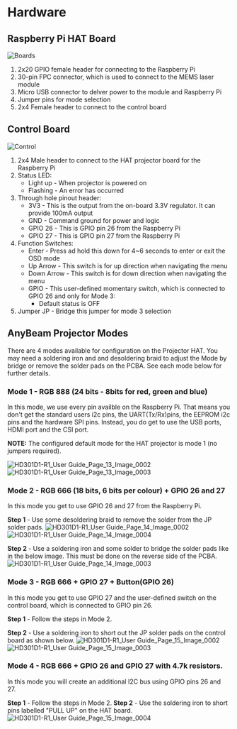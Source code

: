 # Hardware

## Raspberry Pi HAT Board
![Boards](https://user-images.githubusercontent.com/1878314/57307840-2c9bc480-70dd-11e9-9185-0326f58ccc3d.png)

1. 2x20 GPIO female header for connecting to the Raspberry Pi
2. 30-pin FPC connector, which is used to connect to the MEMS laser module
3. Micro USB connector to delver power to the module and Raspberry Pi
4. Jumper pins for mode selection
5. 2x4 Female header to connect to the control board

## Control Board
![Control](https://user-images.githubusercontent.com/1878314/57311917-789e3780-70e4-11e9-907a-8d0f5d20c1af.png)

1. 2x4 Male header to connect to the HAT projector board for the Raspberry Pi
2. Status LED:
   * Light up - When projector is powered on
   * Flashing - An error has occurred
3. Through hole pinout header:
   * 3V3 - This is the output from the on-board 3.3V regulator. It can provide 100mA output
   * GND - Command ground for power and logic
   * GPIO 26 - This is GPIO pin 26 from the Raspberry Pi
   * GPIO 27 - This is GPIO pin 27 from the Raspberry Pi
4. Function Switches:
   * Enter - Press ad hold this down for 4~6 seconds to enter or exit the OSD mode
   * Up Arrow - This switch is for up direction when navigating the menu
   * Down Arrow - This switch is for down direction when navigating the menu
   * GPIO - This user-defined momentary switch, which is connected to GPIO 26 and only for Mode 3:
     * Default status is OFF
5. Jumper JP - Bridge this jumper for mode 3 selection

## AnyBeam Projector Modes
There are 4 modes available for configuration on the Projector HAT. You may need a soldering iron and and desoldering braid to adjust the Mode by bridge or remove the solder pads on the PCBA. See each  mode below for further details.

### Mode 1 - RGB 888 (24 bits - 8bits for red, green and blue)
In this mode, we use every pin availble on the Raspberry Pi. That means you don't get the standard users i2c pins, the UART(Tx/Rx)pins, the EEPROM i2c pins and the hardware SPI pins. Instead, you do get to use the USB ports, HDMI port and the CSI port.

**NOTE:** The configured default mode for the HAT projector is mode 1 (no jumpers required).

![HD301D1-R1_User Guide_Page_13_Image_0002](https://user-images.githubusercontent.com/1878314/57315673-f580df80-70eb-11e9-9d51-ec03f660af7e.jpg)
![HD301D1-R1_User Guide_Page_13_Image_0003](https://user-images.githubusercontent.com/1878314/57315703-06315580-70ec-11e9-8bf4-dd6b58aac2cf.jpg)

### Mode 2 - RGB 666 (18 bits, 6 bits per colour) + GPIO 26 and 27
In this mode you get to use GPIO 26 and 27 from the Raspberry Pi.

**Step 1** - Use some desoldering braid to remove the solder from the JP solder pads.
![HD301D1-R1_User Guide_Page_14_Image_0002](https://user-images.githubusercontent.com/1878314/57318135-85755800-70f1-11e9-9ff4-1ead84756904.jpg)
![HD301D1-R1_User Guide_Page_14_Image_0004](https://user-images.githubusercontent.com/1878314/57318277-d4bb8880-70f1-11e9-8902-5f661a5770ea.jpg)

**Step 2** - Use a soldering iron and some solder to bridge the solder pads like in the below image. This must be done on the reverse side of the PCBA.
![HD301D1-R1_User Guide_Page_14_Image_0003](https://user-images.githubusercontent.com/1878314/57318704-d6398080-70f2-11e9-97c9-fb148385ad01.jpg)

### Mode 3 - RGB 666 + GPIO 27 + Button(GPIO 26)
In this mode you get to use GPIO 27 and the user-defined switch on the control board, which is connected to GPIO pin 26.

**Step 1** - Follow the steps in Mode 2.

**Step 2** - Use a soldering iron to short out the JP solder pads on the control board as shown below.
![HD301D1-R1_User Guide_Page_15_Image_0002](https://user-images.githubusercontent.com/1878314/57319291-2a913000-70f4-11e9-952d-8bdc5007f8d5.jpg)
![HD301D1-R1_User Guide_Page_15_Image_0003](https://user-images.githubusercontent.com/1878314/57319315-35e45b80-70f4-11e9-9768-dd32b70a5ea8.jpg)

### Mode 4 - RGB 666 + GPIO 26 and GPIO 27 with 4.7k resistors.
In this mode you will create an additional I2C bus using GPIO pins 26 and 27.

**Step 1** - Follow the steps in Mode 2.
**Step 2** - Use the soldering iron to short pins labelled "PULL UP" on the HAT board.
![HD301D1-R1_User Guide_Page_15_Image_0004](https://user-images.githubusercontent.com/1878314/57324908-ce80d880-7100-11e9-95a8-ef2507e3a8a8.jpg)
